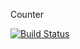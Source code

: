 Counter

[![Build Status](https://travis-ci.org/skyRoma/ReactGeneral.svg?branch=master)](https://travis-ci.org/skyRoma/ReactGeneral)
